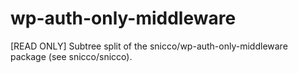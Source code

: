 # wp-auth-only-middleware
[READ ONLY] Subtree split of the snicco/wp-auth-only-middleware package (see snicco/snicco).
